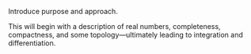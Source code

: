 Introduce purpose and approach.

This will begin with a description of real numbers, completeness, compactness, and some topology—ultimately leading to integration and differentiation.
